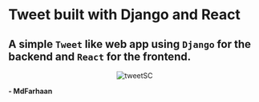 # Tweet built with Django and React
## A simple ```Tweet``` like web app using ```Django``` for the backend and ```React``` for the frontend.
<p align='center'><img src="https://i.ibb.co/4269hhL/tweetSC.png" alt="tweetSC" border="0"></p>


**- MdFarhaan**
